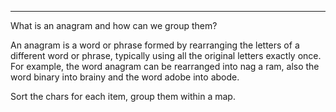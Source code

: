 ---
What is an anagram and how can we group them?
<!--question-->
An anagram is a word or phrase formed by rearranging the letters of a different word or phrase, typically using all the original letters exactly once. For example, the word anagram can be rearranged into nag a ram, also the word binary into brainy and the word adobe into abode.

Sort the chars for each item, group them within a map.
